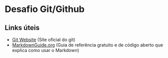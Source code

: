 # Desafio Git/Github



## Links úteis

- [Git Website](https://git-scm.com/) (Site oficial do git)
- [MarkdownGuide.org](https://www.markdownguide.org/) (Guia de referência gratuito e de código aberto que explica como usar o Markdown)

